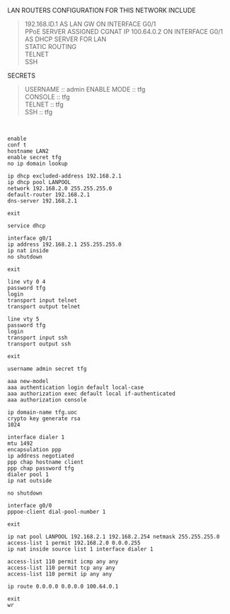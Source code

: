 LAN ROUTERS CONFIGURATION FOR THIS NETWORK INCLUDE  

>192.168.ID.1 AS LAN GW ON INTERFACE G0/1  
>PPoE SERVER ASSIGNED CGNAT IP 100.64.0.2 ON INTERFACE G0/1  
>AS DHCP SERVER FOR LAN  
>STATIC ROUTING  
>TELNET  
>SSH  
  
SECRETS  

>USERNAME    :: admin
>ENABLE MODE :: tfg  
>CONSOLE     :: tfg  
>TELNET      :: tfg  
>SSH         :: tfg    
  
&nbsp;  
  
```
enable
conf t
hostname LAN2
enable secret tfg
no ip domain lookup

ip dhcp excluded-address 192.168.2.1
ip dhcp pool LANPOOL
network 192.168.2.0 255.255.255.0
default-router 192.168.2.1
dns-server 192.168.2.1

exit

service dhcp

interface g0/1
ip address 192.168.2.1 255.255.255.0
ip nat inside
no shutdown

exit

line vty 0 4
password tfg
login
transport input telnet
transport output telnet

line vty 5
password tfg
login
transport input ssh
transport output ssh

exit

username admin secret tfg

aaa new-model
aaa authentication login default local-case
aaa authorization exec default local if-authenticated
aaa authorization console

ip domain-name tfg.uoc
crypto key generate rsa 
1024  

interface dialer 1
mtu 1492
encapsulation ppp
ip address negotiated 
ppp chap hostname client
ppp chap password tfg
dialer pool 1
ip nat outside

no shutdown

interface g0/0
pppoe-client dial-pool-number 1

exit

ip nat pool LANPOOL 192.168.2.1 192.168.2.254 netmask 255.255.255.0
access-list 1 permit 192.168.2.0 0.0.0.255
ip nat inside source list 1 interface dialer 1

access-list 110 permit icmp any any
access-list 110 permit tcp any any
access-list 110 permit ip any any

ip route 0.0.0.0 0.0.0.0 100.64.0.1

exit
wr
```

